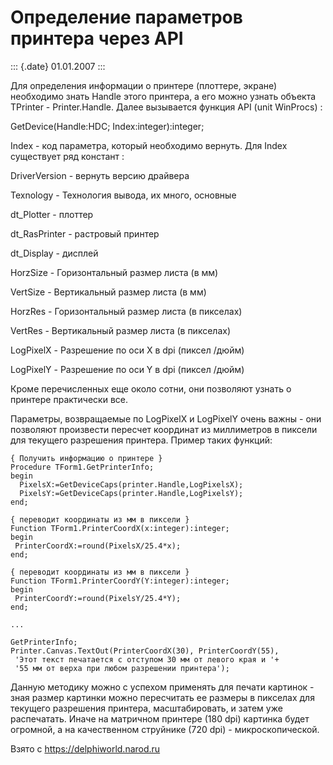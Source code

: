 Определение параметров принтера через API
=========================================

::: {.date}
01.01.2007
:::

Для определения информации о принтере (плоттере, экране) необходимо
знать Handle этого принтера, а его можно узнать объекта TPrinter -
Printer.Handle. Далее вызывается функция API (unit WinProcs) :

GetDevice(Handle:HDC; Index:integer):integer;

Index - код параметра, который необходимо вернуть. Для Index существует
ряд констант :

DriverVersion - вернуть версию драйвера

Texnology - Технология вывода, их много, основные

dt\_Plotter - плоттер

dt\_RasPrinter - растровый принтер

dt\_Display - дисплей

HorzSize - Горизонтальный размер листа (в мм)

VertSize - Вертикальный размер листа (в мм)

HorzRes - Горизонтальный размер листа (в пикселах)

VertRes - Вертикальный размер листа (в пикселах)

LogPixelX - Разрешение по оси Х в dpi (пиксел /дюйм)

LogPixelY - Разрешение по оси Y в dpi (пиксел /дюйм)

Кроме перечисленных еще около сотни, они позволяют узнать о принтере
практически все.

Параметры, возвращаемые по LogPixelX и LogPixelY очень важны - они
позволяют произвести пересчет координат из миллиметров в пиксели для
текущего разрешения принтера. Пример таких функций:

    { Получить информацию о принтере }
    Procedure TForm1.GetPrinterInfo;
    begin
      PixelsX:=GetDeviceCaps(printer.Handle,LogPixelsX);
      PixelsY:=GetDeviceCaps(printer.Handle,LogPixelsY);
    end;
     
    { переводит координаты из мм в пиксели }
    Function TForm1.PrinterCoordX(x:integer):integer;
    begin
     PrinterCoordX:=round(PixelsX/25.4*x);
    end;
     
    { переводит координаты из мм в пиксели }
    Function TForm1.PrinterCoordY(Y:integer):integer;
    begin
     PrinterCoordY:=round(PixelsY/25.4*Y);
    end;
     
    ...
     
    GetPrinterInfo;
    Printer.Canvas.TextOut(PrinterCoordX(30), PrinterCoordY(55),
     'Этот текст печатается с отступом 30 мм от левого края и '+
     '55 мм от верха при любом разрешении принтера');

Данную методику можно с успехом применять для печати картинок - зная
размер картинки можно пересчитать ее размеры в пикселах для текущего
разрешения принтера, масштабировать, и затем уже распечатать. Иначе на
матричном принтере (180 dpi) картинка будет огромной, а на качественном
струйнике (720 dpi) - микроскопической.

Взято с <https://delphiworld.narod.ru>
